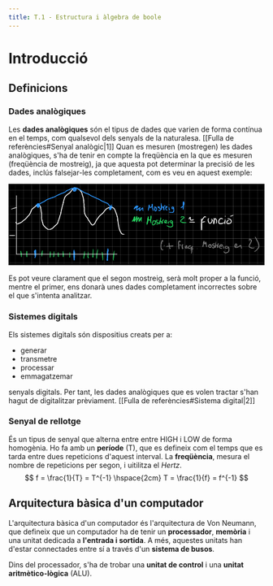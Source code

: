 ```yaml
---
title: T.1 - Estructura i àlgebra de boole
---
```

# Introducció
## Definicions
### Dades analògiques
Les **dades analògiques** són el tipus de dades que varien de forma contínua en el temps, com qualsevol dels senyals de la naturalesa. [[Fulla de referències#Senyal analògic|1]]
Quan es mesuren (mostregen) les dades analògiques, s'ha de tenir en compte la freqüència en la que es mesuren (freqüència de mostreig), ja que aquesta pot determinar la precisió de les dades, inclús falsejar-les completament, com es veu en aquest exemple:

![Untitled](/elecdig/b1/t1/freq_mostreig.png)

Es pot veure clarament que el segon mostreig, serà molt proper a la funció, mentre el primer, ens donarà unes dades completament incorrectes sobre el que s'intenta analitzar.
### Sistemes digitals
Els sistemes digitals són dispositius creats per a:
- generar
- transmetre
- processar
- emmagatzemar

senyals digitals. Per tant, les dades analògiques que es volen tractar s'han hagut de digitalitzar prèviament. [[Fulla de referències#Sistema digital|2]]

### Senyal de rellotge
És un tipus de senyal que alterna entre entre HIGH i LOW de forma homogènia. Ho fa amb un **període** (T), que es defineix com el temps que es tarda entre dues repeticions d'aquest interval. La **freqüència**, mesura el nombre de repeticions per segon, i uitilitza el *Hertz*.
$$ f = \frac{1}{T} = T^{-1} \hspace{2cm} T = \frac{1}{f} = f^{-1} $$
## Arquitectura bàsica d'un computador
L'arquitectura bàsica d'un computador és l'arquitectura de Von Neumann, que defineix que un computador ha de tenir un **processador**, **memòria** i una unitat dedicada a **l'entrada i sortida**. A més, aquestes unitats han d'estar connectades entre sí a través d'un **sistema de busos**.

Dins del processador, s'ha de trobar una **unitat de control** i una **unitat aritmètico-lògica** (ALU).